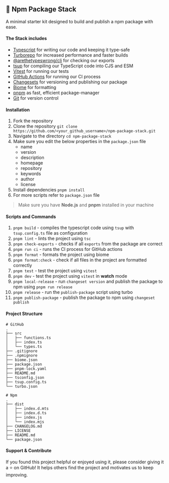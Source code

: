 ## 🚀 Npm Package Stack
A minimal starter kit designed to build and publish a npm package with ease.

#### The Stack includes
- [Typescript](https://www.typescriptlang.org/) for writing our code and keeping it type-safe
- [Turborepo](https://turbo.build/repo/docs/guides/single-package-workspaces) for increased performance and faster builds
- [@arethetypeswrong/cli](https://arethetypeswrong.github.io/) for checking our exports
- [tsup](https://tsup.egoist.dev/) for compiling our TypeScript code into CJS and ESM
- [Vitest](https://vitest.js.org/) for running our tests 
- [GitHub Actions](https://docs.github.com/en/actions) for running our CI process
- [Changesets](https://github.com/changesets/changesets) for versioning and publishing our package
- [Biome](https://biomejs.dev/) for formatting
- [pnpm](https://pnpm.io/) as fast, efficient package-manager
- [Git](https://git-scm.com/) for version control

#### Installation
1. Fork the repository
2. Clone the repository `git clone https://github.com/<your_github_username>/npm-package-stack.git`
3. Navigate to the directory `cd npm-package-stack`
4. Make sure you edit the below properties in the `package.json` file
   - name
   - version
   - description
   - homepage
   - repository
   - keywords
   - author
   - license
5. Install dependencies `pnpm install`
6. For more scripts refer to `package.json` file

> Make sure you have __Node.js__ and __pnpm__ installed in your machine

#### Scripts and Commands
1. `pnpm build` - compiles the typescript code using `tsup` with `tsup.config.ts` file as configuration
2. `pnpm lint` - lints the project using `tsc`
3. `pnpm check-exports` - checks if all `exports` from the package are correct
4. `pnpm run ci` - runs the CI process for GitHub actions
5. `pnpm format` - formats the project using biome
6. `pnpm format:check` - check if all files in the project are formatted correctly
7. `pnpm test` - test the project using `vitest`
8. `pnpm dev` - test the project using `vitest` in **watch** mode
9. `pnpm local-release` - run `changeset version` and publish the package to npm using `pnpm run release`
10. `pnpm release` - run the `publish-package` script using turbo
11. `pnpm publish-package` - publish the package to npm using `changeset publish`

#### Project Structure
```
# GitHub
.
├── src
│   ├── functions.ts
│   ├── index.ts
│   └── types.ts
├── .gitignore
├── .npmignore
├── biome.json
├── package.json
├── pnpm-lock.yaml
├── README.md
├── tsconfig.json
├── tsup.config.ts
└── turbo.json
```
```
# Npm
.
├── dist
│   ├── index.d.mts
│   ├── index.d.ts
│   ├── index.js
│   └── index.mjs
├── CHANGELOG.md
├── LICENSE
├── README.md
└── package.json
```

#### Support & Contribute
If you found this project helpful or enjoyed using it, please consider giving it a ⭐️ on GitHub! It helps others find the project and motivates us to keep improving.
